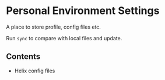 # Personal Environment Settings

A place to store profile, config files etc.

Run `sync` to compare with local files and update.

## Contents

* Helix config files
